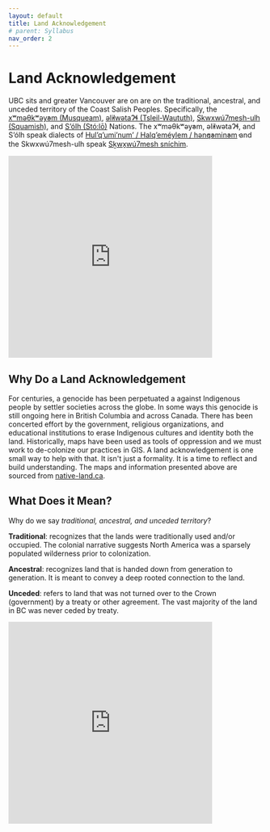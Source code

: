 ```yaml
---
layout: default
title: Land Acknowledgement
# parent: Syllabus
nav_order: 2
---
```


# Land Acknowledgement

UBC sits and greater Vancouver are on are on the traditional, ancestral, and unceded territory of the Coast Salish Peoples.  Specifically, the [xʷməθkʷəy̓əm (Musqueam)](https://native-land.ca/maps/territories/x%ca%b7m%c9%99%ce%b8k%ca%b7%c9%99y%cc%93%c9%99m/), [əl̓ilwətaɁɬ (Tsleil-Waututh)](https://native-land.ca/maps/territories/tsleil-waututh-s%c9%99l%cc%93ilw%c9%99ta%c9%82%c9%ac/), [Skwxwú7mesh-ulh (Squamish)](https://native-land.ca/maps/territories/skwxwu7mesh-uxwumixw/), and [S’ólh (Stó:lō)](https://native-land.ca/maps/territories/stolo-treaty-association/) Nations.  The xʷməθkʷəy̓əm, əl̓ilwətaɁɬ, and S’ólh speak dialects of [Hul’q’umi’num’ / Halq’eméylem / hən̓q̓əmin̓əm̓](https://native-land.ca/maps/languages/hulquminum-halqemeylem-h%c9%99n%cc%93q%cc%93%c9%99min%cc%93%c9%99m%cc%93/) and the Skwxwú7mesh-ulh speak [Sḵwx̱wú7mesh sníchim](https://native-land.ca/maps/languages/s%e1%b8%b5wx%cc%b1wu7mesh-snichim/).

<iframe src="https://native-land.ca/api/embed/embed.html?maps=territories&name=puget-sound-salish" style="width:80%; height:400px; border:none;"></iframe>

## Why Do a Land Acknowledgement

For centuries, a genocide has been perpetuated a against Indigenous people by settler societies across the globe.  In some ways this genocide is still ongoing here in British Columbia and across Canada.  There has been concerted effort by the government, religious organizations, and educational institutions to erase Indigenous cultures and identity both the land.  Historically, maps have been used as tools of oppression and we must work to de-colonize our practices in GIS.  A land acknowledgement is one small way to help with that.  It isn't just a formality.  It is a time to reflect and build understanding.  The maps and information presented above are sourced from [native-land.ca](https://native-land.ca/).  

## What Does it Mean?

Why do we say *traditional, ancestral, and unceded territory*?

**Traditional**: recognizes that the lands were traditionally used and/or occupied.  The colonial narrative suggests North America was a sparsely populated wilderness prior to colonization.

**Ancestral**: recognizes land that is handed down from generation to generation.  It is meant to convey a deep rooted connection to the land.

**Unceded**: refers to land that was not turned over to the Crown (government) by a treaty or other agreement.  The  vast majority of the land in BC was never ceded by treaty.

<iframe src="https://native-land.ca/api/embed/embed.html?maps=treaties" style="width:80%; height:400px; border:none;"></iframe>
